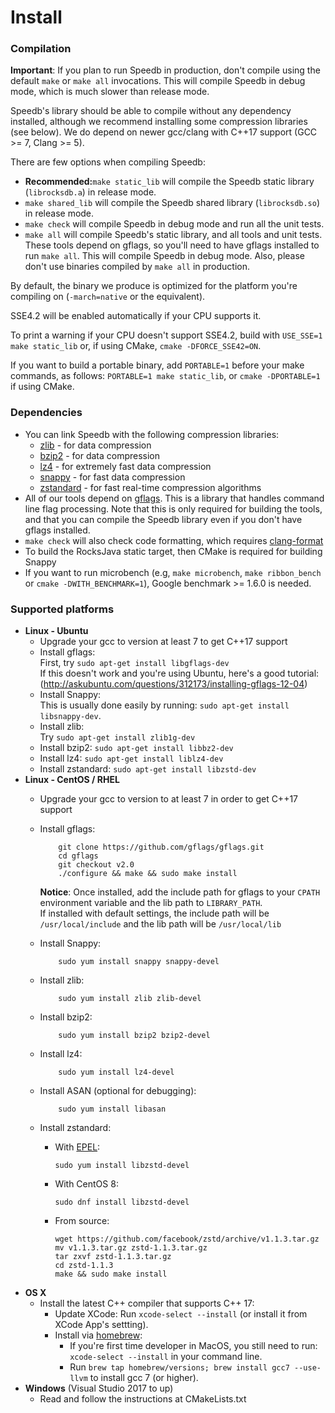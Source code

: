 # Install

### Compilation

**Important**: If you plan to run Speedb in production, don't compile using the default `make` or `make all` invocations. This will compile Speedb in debug mode, which is much slower than release mode.

Speedb's library should be able to compile without any dependency installed, although we recommend installing some compression libraries (see below). We do depend on newer gcc/clang with C++17 support (GCC >= 7, Clang >= 5).

There are few options when compiling Speedb:

* **Recommended:**`make static_lib` will compile the Speedb static library (`librocksdb.a`) in release mode.
* `make shared_lib` will compile the Speedb shared library (`librocksdb.so`) in release mode.
* `make check` will compile Speedb in debug mode and run all the unit tests.&#x20;
* `make all` will compile Speedb's static library, and all tools and unit tests. These tools depend on gflags, so you'll  need to have gflags installed to run `make all`. This will compile Speedb in debug mode. Also, please don't use binaries compiled by `make all` in production.

By default, the binary we produce is optimized for the platform you're compiling on (`-march=native` or the equivalent).&#x20;

SSE4.2 will be enabled automatically if your CPU supports it.&#x20;

To print a warning if your CPU doesn't support SSE4.2, build with `USE_SSE=1 make static_lib` or, if using CMake, `cmake -DFORCE_SSE42=ON`.&#x20;

If you want to build a portable binary, add `PORTABLE=1` before your make commands, as follows: `PORTABLE=1 make static_lib`, or `cmake -DPORTABLE=1` if using CMake.

### Dependencies

* You can link Speedb with the following compression libraries:
  * [zlib](http://www.zlib.net/) - for data compression
  * [bzip2](http://www.bzip.org/) - for data compression
  * [lz4](https://github.com/lz4/lz4) - for extremely fast data compression
  * [snappy](http://google.github.io/snappy/) - for fast data compression
  * [zstandard](http://www.zstd.net) - for fast real-time compression algorithms
* All of our tools depend on [gflags](https://gflags.github.io/gflags/). This is a library that handles command line flag processing. Note that this is only required for building the tools, and that you can compile the Speedb library even if you don't have gflags installed.
* `make check` will also check code formatting, which requires [clang-format](https://clang.llvm.org/docs/ClangFormat.html)
* To build the RocksJava static target, then CMake is required for building Snappy
* If you want to run microbench (e.g, `make microbench`, `make ribbon_bench` or `cmake -DWITH_BENCHMARK=1`), Google benchmark >= 1.6.0 is needed.

### Supported platforms

* **Linux - Ubuntu**
  * Upgrade your gcc to version at least 7 to get C++17 support
  * Install gflags:\
    First, try `sudo apt-get install libgflags-dev` \
    If this doesn't work and you're using Ubuntu, here's a good tutorial: (http://askubuntu.com/questions/312173/installing-gflags-12-04)
  * Install Snappy:\
    This is usually done easily by running: `sudo apt-get install libsnappy-dev`.
  * Install zlib:\
    Try `sudo apt-get install zlib1g-dev`
  * Install bzip2: `sudo apt-get install libbz2-dev`
  * Install lz4: `sudo apt-get install liblz4-dev`
  * Install zstandard: `sudo apt-get install libzstd-dev`
* **Linux - CentOS / RHEL**
  * Upgrade your gcc to version to at least 7 in order to get C++17 support
  *   Install gflags:

      ```
          git clone https://github.com/gflags/gflags.git
          cd gflags
          git checkout v2.0
          ./configure && make && sudo make install
      ```

      **Notice**: Once installed, add the include path for gflags to your `CPATH` environment variable and the lib path to `LIBRARY_PATH`.\
      If installed with default settings, the include path will be `/usr/local/include` and the lib path will be `/usr/local/lib`
  *   Install Snappy:

      ```
          sudo yum install snappy snappy-devel
      ```
  *   Install zlib:

      ```
          sudo yum install zlib zlib-devel
      ```
  *   Install bzip2:

      ```
          sudo yum install bzip2 bzip2-devel
      ```
  *   Install lz4:

      ```
          sudo yum install lz4-devel
      ```
  *   Install ASAN (optional for debugging):

      ```
          sudo yum install libasan
      ```
  * Install zstandard:
    *   With [EPEL](https://fedoraproject.org/wiki/EPEL):

        ```
        sudo yum install libzstd-devel
        ```
    *   With CentOS 8:

        ```
        sudo dnf install libzstd-devel
        ```
    *   From source:

        ```
        wget https://github.com/facebook/zstd/archive/v1.1.3.tar.gz
        mv v1.1.3.tar.gz zstd-1.1.3.tar.gz
        tar zxvf zstd-1.1.3.tar.gz
        cd zstd-1.1.3
        make && sudo make install
        ```
* **OS X**
  * Install the latest C++ compiler that supports C++ 17:
    * Update XCode: Run `xcode-select --install` (or install it from XCode App's settting).
    * Install via [homebrew](http://brew.sh/):
      * If you're first time developer in MacOS, you still need to run: `xcode-select --install` in your command line.
      * Run `brew tap homebrew/versions; brew install gcc7 --use-llvm` to install gcc 7 (or higher).
* **Windows** (Visual Studio 2017 to up)
  * Read and follow the instructions at CMakeLists.txt
